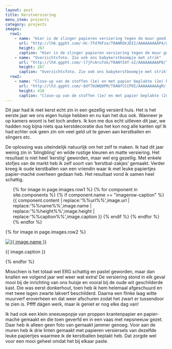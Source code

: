 ```yaml
---
layout: post
title: Kerstversiering
menu_item: projects
category: projects
images:
  row1:
    - name: "Hier is de slinger papieren versiering tegen de muur goed te zien"
      url: "http://lh6.ggpht.com/-Hc-7fd7KFzo/T0ANROkJDII/AAAAAAAAAP4/gJskqJ4znJs/s400/Foto1249.jpg"
      height: 267
      caption: "Hier is de slinger papieren versiering tegen de muur goed te zien"
    - name: "Overzichtsfoto. Zie ook ons babykerstboompje met strik"
      url: "http://lh4.ggpht.com/-l7jFcAruTok/T0ANYI4T-oI/AAAAAAAAAP8/Ts5rqLpX6g0/s400/Foto1251.jpg"
      height: 267
      caption: "Overzichtsfoto. Zie ook ons babykerstboompje met strik"
  row2:
    - name: "Close-up van de stoffen (1e) en met papier beplakte (2e) kerstballen"
      url: "http://lh3.ggpht.com/-8df7bUWQ0PM/T0ANfCCCP0I/AAAAAAAAAgM/-z40X7Z5CCo/s400/Foto1258.jpg"
      height: 418
      caption: "Close-up van de stoffen (1e) en met papier beplakte (2e) kerstballen"
---
```

Dit jaar had ik met kerst echt zin in een gezellig versierd huis. Het is het eerste jaar we ons eigen huisje hebben en nu kan het dus ook. Wanneer je op kamers woont is het toch anders. Ik kon me dus echt uitleven dit jaar, we hadden nog bijna niets qua kerstdecoratie dus het kon nog alle kanten op! Ik had echter ook geen zin om veel geld uit te geven aan kerstballen en slingers etc.

De oplossing was uiteindelijk natuurlijk om het zelf te maken. Ik had dit jaar weinig zin in ‘blingbling’ en wilde rustige kleuren en matte versiering. Het resultaat is niet heel ‘kerstig’ geworden, maar wel erg gezellig. Met enkele stofjes van de markt heb ik zelf soort van ‘kerstbal-zakjes’ gemaakt. Verder kreeg ik oude kerstballen van een vriendin waar ik met leuke papiertjes papier-maché overheen gedaan heb. Het resultaat vond ik samen heel schattig.

<div class="imagerowcontainer">
    <ul class="imagerow">
        {% for image in page.images.row1 %}
            {% for component in site.components %} {% if component.name == "imagerow-caption" %}
                {{ component.content | replace:'%%url%%',image.url | replace:'%%name%%',image.name | replace:'%%height%%',image.height | replace:'%%caption%%',image.caption }}
            {% endif %} {% endfor %}
        {% endfor %}
    </ul>
</div>
<div class="clearer"></div>

{% for image in page.images.row2 %}
<div class="wp-caption alignleft">
    <a title="{{ image.name }}" href="{{ image.url }}">
        <img src="{{ image.url }}" alt="{{ image.name }}" height="{{ image.height }}">
    </a>
    <p class="wp-caption-text">{{ image.caption }}</p>
</div>
{% endfor %}

Misschien is het totaal wel ERG schattig en pastel geworden, maar dan knallen we volgend jaar wel weer wat extra! De versiering stond in elk geval mooi bij de inrichting van ons huisje en vooral bij de oude wit geschilderde kast. Die was eerst donkerhout, toen heb ik hem helemaal afgeschuurd en met twee lagen zwarte lakverf beschilderd. Daarna een flinke laag witte muurverf eroverheen en dat weer afschuren zodat het zwart er tussendoor te zien is. Pffff dágen werk, maar ik geniet er nog elke dag van!

Ik had ook een klein sneeuwpopje van proppen krantenpapier en papier-maché gemaakt en die toen geverfd en in een vaas met nepsneeuw gezet. Daar heb ik alleen geen foto van gemaakt jammer genoeg. Voor aan de muren heb ik drie linten gemaakt met papieren versiersels van dezelfde leuke papiertjes waarmee ik de kerstballen beplakt heb. Dat zorgde wel voor een mooi geheel omdat het bij elkaar paste.